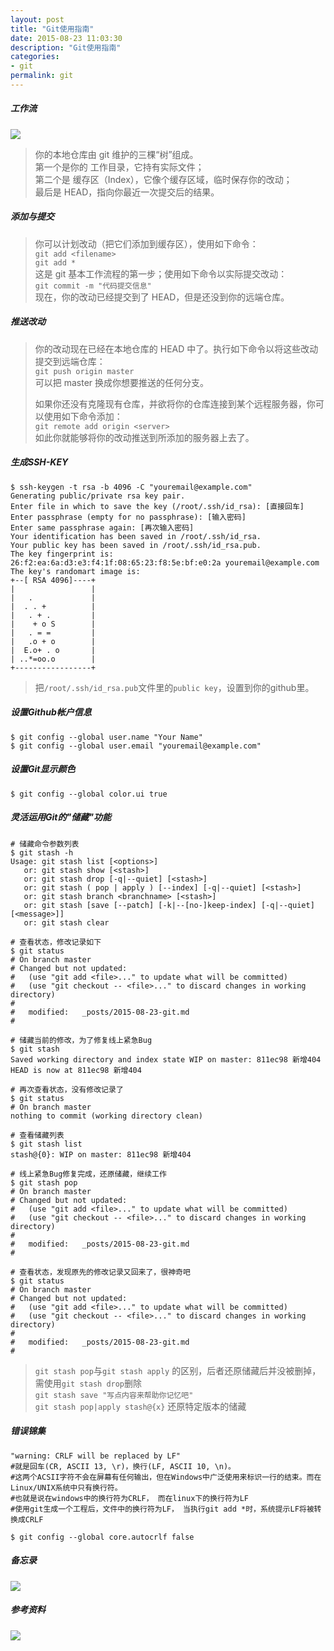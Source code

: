 ```yaml
---
layout: post
title: "Git使用指南"
date: 2015-08-23 11:03:30
description: "Git使用指南"
categories:
- git
permalink: git
---
```

##### 工作流

![](/assets/img/trees.png)

> 你的本地仓库由 git 维护的三棵“树”组成。  
> 第一个是你的 工作目录，它持有实际文件；  
> 第二个是 缓存区（Index），它像个缓存区域，临时保存你的改动；  
> 最后是 HEAD，指向你最近一次提交后的结果。  

##### 添加与提交

> 你可以计划改动（把它们添加到缓存区），使用如下命令：  
> `git add <filename>`  
> `git add *`  
> 这是 git 基本工作流程的第一步；使用如下命令以实际提交改动：  
> `git commit -m "代码提交信息"`  
> 现在，你的改动已经提交到了 HEAD，但是还没到你的远端仓库。

##### 推送改动

> 你的改动现在已经在本地仓库的 HEAD 中了。执行如下命令以将这些改动提交到远端仓库：  
> `git push origin master`  
> 可以把 master 换成你想要推送的任何分支。   
>  
> 如果你还没有克隆现有仓库，并欲将你的仓库连接到某个远程服务器，你可以使用如下命令添加：  
> `git remote add origin <server>`  
> 如此你就能够将你的改动推送到所添加的服务器上去了。

##### 生成SSH-KEY
```vim
$ ssh-keygen -t rsa -b 4096 -C "youremail@example.com"
Generating public/private rsa key pair.
Enter file in which to save the key (/root/.ssh/id_rsa): [直接回车]
Enter passphrase (empty for no passphrase): [输入密码]
Enter same passphrase again: [再次输入密码]
Your identification has been saved in /root/.ssh/id_rsa.
Your public key has been saved in /root/.ssh/id_rsa.pub.
The key fingerprint is:
26:f2:ea:6a:d3:e3:f4:1f:08:65:23:f8:5e:bf:e0:2a youremail@example.com
The key's randomart image is:
+--[ RSA 4096]----+
|                 |
|   .             |
|  . . +          |
|   . + .         |
|    + o S        |
|   . = =         |
|   .o + o        |
|  E.o+ . o       |
| ..*=oo.o        |
+-----------------+

```

> 把`/root/.ssh/id_rsa.pub`文件里的`public key`，设置到你的github里。

##### 设置Github帐户信息

```vim
$ git config --global user.name "Your Name"
$ git config --global user.email "youremail@example.com"
```

##### 设置Git显示颜色

```vim
$ git config --global color.ui true
```

##### 灵活运用Git的"储藏"功能
```vim
# 储藏命令参数列表
$ git stash -h
Usage: git stash list [<options>]
   or: git stash show [<stash>]
   or: git stash drop [-q|--quiet] [<stash>]
   or: git stash ( pop | apply ) [--index] [-q|--quiet] [<stash>]
   or: git stash branch <branchname> [<stash>]
   or: git stash [save [--patch] [-k|--[no-]keep-index] [-q|--quiet] [<message>]]
   or: git stash clear
```

```vim
# 查看状态，修改记录如下
$ git status
# On branch master
# Changed but not updated:
#   (use "git add <file>..." to update what will be committed)
#   (use "git checkout -- <file>..." to discard changes in working directory)
#
#	modified:   _posts/2015-08-23-git.md
#

# 储藏当前的修改，为了修复线上紧急Bug
$ git stash
Saved working directory and index state WIP on master: 811ec98 新增404
HEAD is now at 811ec98 新增404

# 再次查看状态，没有修改记录了
$ git status
# On branch master
nothing to commit (working directory clean)

# 查看储藏列表
$ git stash list
stash@{0}: WIP on master: 811ec98 新增404

# 线上紧急Bug修复完成，还原储藏，继续工作
$ git stash pop
# On branch master
# Changed but not updated:
#   (use "git add <file>..." to update what will be committed)
#   (use "git checkout -- <file>..." to discard changes in working directory)
#
#	modified:   _posts/2015-08-23-git.md
#

# 查看状态，发现原先的修改记录又回来了，很神奇吧
$ git status
# On branch master
# Changed but not updated:
#   (use "git add <file>..." to update what will be committed)
#   (use "git checkout -- <file>..." to discard changes in working directory)
#
#	modified:   _posts/2015-08-23-git.md
#
```

> `git stash pop`与`git stash apply` 的区别，后者还原储藏后并没被删掉，需使用`git stash drop`删除    
> `git stash save "写点内容来帮助你记忆吧"`  
> `git stash pop|apply stash@{x}` 还原特定版本的储藏

##### 错误锦集  

```vim
"warning: CRLF will be replaced by LF"
#就是回车(CR, ASCII 13, \r)，换行(LF, ASCII 10, \n)。
#这两个ACSII字符不会在屏幕有任何输出，但在Windows中广泛使用来标识一行的结束。而在Linux/UNIX系统中只有换行符。
#也就是说在windows中的换行符为CRLF， 而在linux下的换行符为LF
#使用git生成一个工程后，文件中的换行符为LF， 当执行git add *时，系统提示LF将被转换成CRLF

$ git config --global core.autocrlf false  
```

##### 备忘录

![](/assets/img/git-memo.png)

##### 参考资料

![](/assets/img/git-guide.png)
